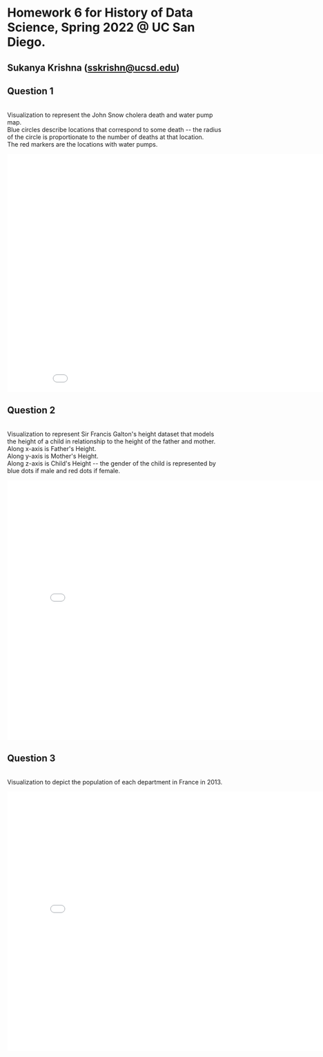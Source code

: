 # Homework 6 for History of Data Science, Spring 2022 @ UC San Diego.
## Sukanya Krishna (sskrishn@ucsd.edu)

## Question 1

<br> Visualization to represent the John Snow cholera death and water pump map.
<br> Blue circles describe locations that correspond to some death -- the radius of the circle is proportionate to the number of deaths at that location.
<br> The red markers are the locations with water pumps.

<iframe src='../snow-map.html' width=900 height=550 frameBorder=0></iframe>

## Question 2

<br> Visualization to represent Sir Francis Galton's height dataset that models the height of a child in relationship to the height of the father and mother.
<br> Along x-axis is Father's Height.
<br> Along y-axis is Mother's Height.
<br> Along z-axis is Child's Height -- the gender of the child is represented by blue dots if male and red dots if female.

<iframe src='../plotly-fig.html' width=800 height=600 frameBorder=0></iframe>

## Question 3

<br> Visualization to depict the population of each department in France in 2013.

<iframe src='../france-choropleth.html' width=800 height=600 frameBorder=0></iframe>